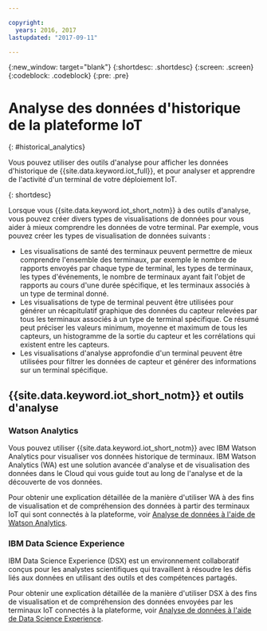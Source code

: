 ```yaml
---

copyright:
  years: 2016, 2017
lastupdated: "2017-09-11"

---
```


{:new_window: target="blank"}
{:shortdesc: .shortdesc}
{:screen: .screen}
{:codeblock: .codeblock}
{:pre: .pre}


# Analyse des données d'historique de la plateforme IoT
{: #historical_analytics}  

Vous pouvez utiliser des outils d'analyse pour afficher les données d'historique de {{site.data.keyword.iot_full}}, et pour analyser et apprendre de l'activité d'un terminal de votre déploiement IoT.

{: shortdesc}

Lorsque vous {{site.data.keyword.iot_short_notm}} à des outils d'analyse, vous pouvez créer divers types de visualisations de données pour vous aider à mieux comprendre les données de votre terminal. Par exemple, vous pouvez créer les types de visualisation de données suivants :

 - Les visualisations de santé des terminaux peuvent permettre de mieux comprendre l'ensemble des terminaux, par exemple le nombre de rapports envoyés par chaque type de terminal, les types de terminaux, les types d'événements, le nombre de terminaux ayant fait l'objet de rapports au cours d'une durée spécifique, et les terminaux associés à un type de terminal donné.
 - Les visualisations de type de terminal peuvent être utilisées pour générer un récapitulatif graphique des données du capteur relevées par tous les terminaux associés à un type de terminal spécifique. Ce résumé peut préciser les valeurs minimum, moyenne et maximum de tous les capteurs, un histogramme de la sortie du capteur et les corrélations qui existent entre les capteurs.
 - Les visualisations d'analyse approfondie d'un terminal peuvent être utilisées pour filtrer les données de capteur et générer des informations sur un terminal spécifique.

## {{site.data.keyword.iot_short_notm}} et outils d'analyse

### Watson Analytics

Vous pouvez utiliser {{site.data.keyword.iot_short_notm}} avec IBM Watson Analytics pour visualiser vos données historique de terminaux. IBM Watson Analytics (WA) est une solution avancée d'analyse et de visualisation des données dans le Cloud qui vous guide tout au long de l'analyse et de la découverte de vos données.
 
Pour obtenir une explication détaillée de la manière d'utiliser WA à des fins de visualisation et de compréhension des données à partir des terminaux IoT qui sont connectés à la plateforme, voir [Analyse de données à l'aide de Watson Analytics](analyzing_with_WA.html).
 
### IBM Data Science Experience

IBM Data Science Experience (DSX) est un environnement collaboratif conçus pour les analystes scientifiques qui travaillent à résoudre les défis liés aux données en utilisant des outils et des compétences partagés. 

Pour obtenir une explication détaillée de la manière d'utiliser DSX à des fins de visualisation et de compréhension des données envoyées par les terminaux IoT connectés à la plateforme, voir [Analyse de données à l'aide de Data Science Experience](analyzing_with_DSX.html).
